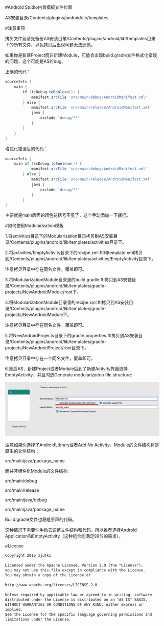 #Android Studio内置模板文件位置

AS安装目录/Contents/plugins/android/lib/templates



#注意事项

拷贝文件前请先备份AS安装目录/Contents/plugins/android/lib/templates目录下的所有文件，以免拷贝后出现问题无法还原。

如果你是新建Project而非新建Module，可能会出现build.gradle文件格式化错误的问题，这个可能是AS的bug。

正确的代码：

```groovy
sourceSets {
    main {
        if (isDebug.toBoolean()) {
            manifest.srcFile 'src/main/debug/AndroidManifest.xml'
        } else {
            manifest.srcFile 'src/main/release/AndroidManifest.xml'
            java {
                exclude 'debug/**'
            }
        }
    }
}
```

格式化错误后的代码：

```groovy
sourceSets {
    main if (isDebug.toBoolean()) {
            manifest.srcFile 'src/main/debug/AndroidManifest.xml'
        } else {
            manifest.srcFile 'src/main/release/AndroidManifest.xml'
            java {
                exclude 'debug/**'
            }
        }
}
```

主要就是main后面的闭包花括号不见了，这个手动添加一下就行。



#如何使用Modularization模板

1.将activities目录下的Modularization目录拷贝到AS安装目录/Contents/plugins/android/lib/templates/activities目录下。

2.将activities/EmptyActivity目录下的recipe.xml.ftl和template.xml拷贝到/Contents/plugins/android/lib/templates/activities/EmptyActivity目录下。

注意拷贝目录中存在同名文件，覆盖即可。

3.将ModularizationModule目录里的build.gradle.ftl拷贝到AS安装目录/Contents/plugins/android/lib/templates/gradle-projects/NewAndroidModule/root下。

4.将ModularizationModule目录里的recipe.xml.ftl拷贝到AS安装目录/Contents/plugins/android/lib/templates/gradle-projects/NewAndroidModule下。

注意拷贝目录中存在同名文件，覆盖即可。

5.将NewAndroidProjects目录下的gradle.properties.ftl拷贝到AS安装目录/Contents/plugins/android/lib/templates/gradle-projects/NewAndroidProject/root目录下。

注意拷贝目录中存在一个同名文件，覆盖即可。

6.重启AS，新建Project或者Module后到了新建Activity界面选择EmptyActivity，并且勾选Generate modularization file structure:

 ![screenshot](pic/screenshot.png)

注意如果你选择了AndroidLibrary或者Add No Activity，Module的文件结构将是原生的文件结构：

src/main/java/package_name

而并非组件化Module的文件结构:

src/main/debug

src/main/release

src/main/java/debug

src/main/java/package_name

Build.gradle文件也将是原声的代码。

这种情况下需要你手动去调整文件结构和代码，所以推荐选择Android Application和EmptyActivity（这种组合能满足99%的需求）。

#License

```
Copyright 2016 zjutkz

Licensed under the Apache License, Version 2.0 (the "License");
you may not use this file except in compliance with the License.
You may obtain a copy of the License at

http://www.apache.org/licenses/LICENSE-2.0

Unless required by applicable law or agreed to in writing, software
distributed under the License is distributed on an "AS IS" BASIS,
WITHOUT WARRANTIES OR CONDITIONS OF ANY KIND, either express or implied.
See the License for the specific language governing permissions and
limitations under the License.
```